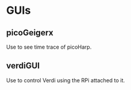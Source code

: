 # GUIs
## picoGeigerx
Use to see time trace of picoHarp.
## verdiGUI
Use to control Verdi using the RPi attached to it.
